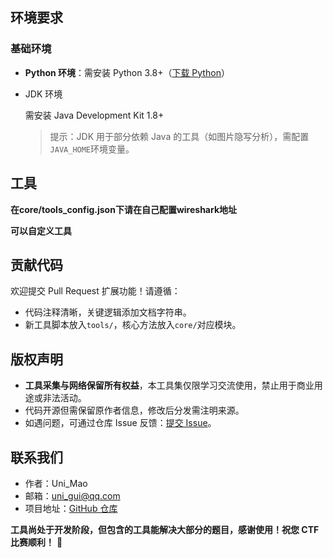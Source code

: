 ## 环境要求

###  基础环境

- **Python 环境**：需安装 Python 3.8+（[下载 Python](https://www.python.org/downloads/)）

- JDK 环境

  需安装 Java Development Kit 1.8+

  > 提示：JDK 用于部分依赖 Java 的工具（如图片隐写分析），需配置`JAVA_HOME`环境变量。



## 工具

**在core/tools_config.json下请在自己配置wireshark地址**

**可以自定义工具** 

##  贡献代码

欢迎提交 Pull Request 扩展功能！请遵循：

- 代码注释清晰，关键逻辑添加文档字符串。
- 新工具脚本放入`tools/`，核心方法放入`core/`对应模块。

## 版权声明

- **工具采集与网络保留所有权益**，本工具集仅限学习交流使用，禁止用于商业用途或非法活动。
- 代码开源但需保留原作者信息，修改后分发需注明来源。
- 如遇问题，可通过仓库 Issue 反馈：[提交 Issue](https://github.com/your-username/ctf-tools/issues)。

## 联系我们

- 作者：Uni_Mao
- 邮箱：uni_gui@qq.com
- 项目地址：[GitHub 仓库](https://github.com/52uni/CTFMisc)

**工具尚处于开发阶段，但包含的工具能解决大部分的题目，感谢使用！祝您 CTF 比赛顺利！** 🚀

